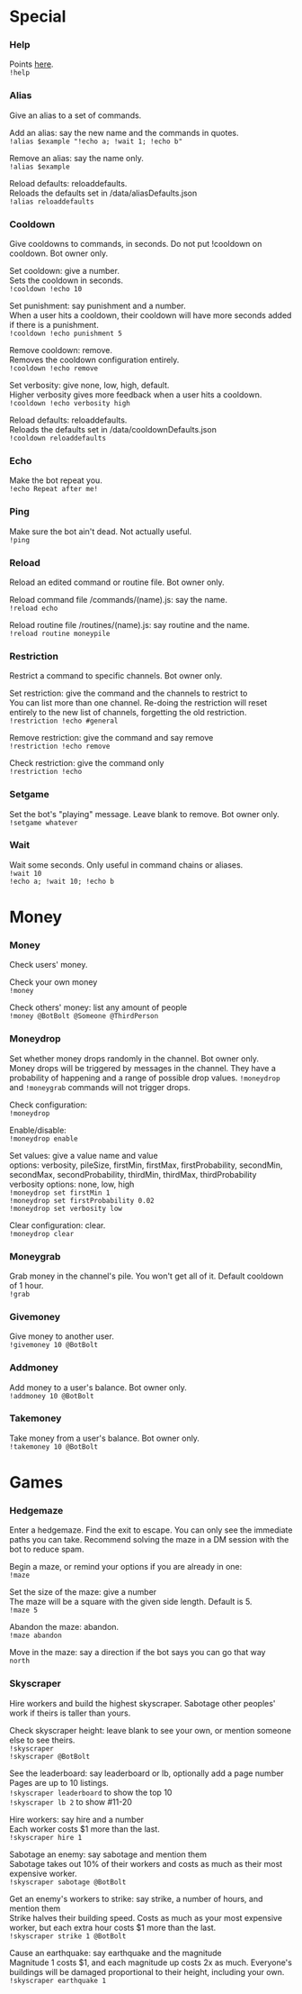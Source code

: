 # Special
### Help
Points [here](https://github.com/HSteffensen/BotBolt/wiki/Help).  
`!help`

### Alias
Give an alias to a set of commands.

Add an alias: say the new name and the commands in quotes.  
`!alias $example "!echo a; !wait 1; !echo b"`

Remove an alias: say the name only.  
`!alias $example`

Reload defaults: reloaddefaults.  
Reloads the defaults set in /data/aliasDefaults.json  
`!alias reloaddefaults`


### Cooldown
Give cooldowns to commands, in seconds. Do not put !cooldown on cooldown. Bot owner only.

Set cooldown: give a number.  
Sets the cooldown in seconds.  
`!cooldown !echo 10`

Set punishment: say punishment and a number.  
When a user hits a cooldown, their cooldown will have more seconds added if there is a punishment.  
`!cooldown !echo punishment 5`

Remove cooldown: remove.  
Removes the cooldown configuration entirely.  
`!cooldown !echo remove`

Set verbosity: give none, low, high, default.  
Higher verbosity gives more feedback when a user hits a cooldown.  
`!cooldown !echo verbosity high`

Reload defaults: reloaddefaults.  
Reloads the defaults set in /data/cooldownDefaults.json  
`!cooldown reloaddefaults`

### Echo
Make the bot repeat you.  
`!echo Repeat after me!`

### Ping
Make sure the bot ain't dead. Not actually useful.  
`!ping`

### Reload
Reload an edited command or routine file. Bot owner only.

Reload command file /commands/(name).js: say the name.  
`!reload echo`

Reload routine file /routines/(name).js: say routine and the name.  
`!reload routine moneypile`

### Restriction
Restrict a command to specific channels. Bot owner only.

Set restriction: give the command and the channels to restrict to  
You can list more than one channel. Re-doing the restriction will reset entirely to the new list of channels, forgetting the old restriction.  
`!restriction !echo #general`

Remove restriction: give the command and say remove  
`!restriction !echo remove`

Check restriction: give the command only  
`!restriction !echo`

### Setgame
Set the bot's "playing" message. Leave blank to remove. Bot owner only.  
`!setgame whatever`

### Wait
Wait some seconds. Only useful in command chains or aliases.  
`!wait 10`  
`!echo a; !wait 10; !echo b`

# Money
### Money
Check users' money.

Check your own money  
`!money`

Check others' money: list any amount of people  
`!money @BotBolt @Someone @ThirdPerson`

### Moneydrop
Set whether money drops randomly in the channel. Bot owner only.  
Money drops will be triggered by messages in the channel. They have a probability of happening and a range of possible drop values. `!moneydrop` and `!moneygrab` commands will not trigger drops.

Check configuration:  
`!moneydrop`

Enable/disable:  
`!moneydrop enable`

Set values: give a value name and value  
options: verbosity, pileSize, firstMin, firstMax, firstProbability, secondMin, secondMax, secondProbability, thirdMin, thirdMax, thirdProbability  
verbosity options: none, low, high  
`!moneydrop set firstMin 1`  
`!moneydrop set firstProbability 0.02`  
`!moneydrop set verbosity low`  

Clear configuration: clear.  
`!moneydrop clear`

### Moneygrab
Grab money in the channel's pile. You won't get all of it. Default cooldown of 1 hour.  
`!grab`

### Givemoney
Give money to another user.  
`!givemoney 10 @BotBolt`

### Addmoney
Add money to a user's balance. Bot owner only.  
`!addmoney 10 @BotBolt`

### Takemoney
Take money from a user's balance. Bot owner only.  
`!takemoney 10 @BotBolt`

# Games
### Hedgemaze
Enter a hedgemaze. Find the exit to escape. You can only see the immediate paths you can take. Recommend solving the maze in a DM session with the bot to reduce spam.

Begin a maze, or remind your options if you are already in one:  
`!maze`

Set the size of the maze: give a number  
The maze will be a square with the given side length. Default is 5.  
`!maze 5`

Abandon the maze: abandon.  
`!maze abandon`

Move in the maze: say a direction if the bot says you can go that way  
`north`

### Skyscraper
Hire workers and build the highest skyscraper. Sabotage other peoples' work if theirs is taller than yours.

Check skyscraper height: leave blank to see your own, or mention someone else to see theirs.  
`!skyscraper`  
`!skyscraper @BotBolt`

See the leaderboard: say leaderboard or lb, optionally add a page number  
Pages are up to 10 listings.  
`!skyscraper leaderboard` to show the top 10  
`!skyscraper lb 2` to show #11-20

Hire workers: say hire and a number  
Each worker costs $1 more than the last.  
`!skyscraper hire 1`

Sabotage an enemy: say sabotage and mention them  
Sabotage takes out 10% of their workers and costs as much as their most expensive worker.  
`!skyscraper sabotage @BotBolt`

Get an enemy's workers to strike: say strike, a number of hours, and mention them  
Strike halves their building speed. Costs as much as your most expensive worker, but each extra hour costs $1 more than the last.  
`!skyscraper strike 1 @BotBolt`

Cause an earthquake: say earthquake and the magnitude  
Magnitude 1 costs $1, and each magnitude up costs 2x as much. Everyone's buildings will be damaged proportional to their height, including your own.  
`!skyscraper earthquake 1`
